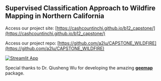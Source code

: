 ## Supervised Classification Approach to Wildfire Mapping in Northern California

Access our project site: 
[https://cashcountinchi.github.io/b12_capstone/](https://cashcountinchi.github.io/b12_capstone/)

Access our project repo: [https://github.com/a2lu/CAPSTONE_WILDFIRE](https://github.com/a2lu/CAPSTONE_WILDFIRE)

[![Streamlit App](https://static.streamlit.io/badges/streamlit_badge_black_white.svg)](https://share.streamlit.io/cashcountinchi/capstoneapp/main/app.py)

Special thanks to Dr. Qiusheng Wu for developing the amazing **[geemap](https://geemap.org/)** package.